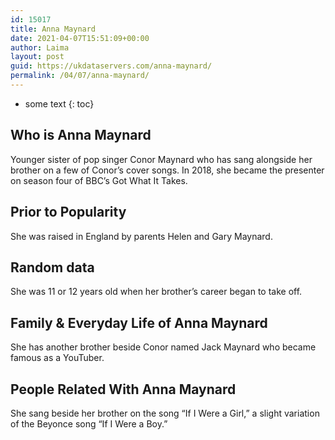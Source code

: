 ```yaml
---
id: 15017
title: Anna Maynard
date: 2021-04-07T15:51:09+00:00
author: Laima
layout: post
guid: https://ukdataservers.com/anna-maynard/
permalink: /04/07/anna-maynard/
---
```


* some text
{: toc}


## Who is Anna Maynard
                  
                  
                  
Younger sister of pop singer Conor Maynard who has sang alongside her brother on a few of Conor&#8217;s cover songs. In 2018, she became the presenter on season four of BBC&#8217;s Got What It Takes.
                  
              
            
              
            
                
                
                
## Prior to Popularity
                  
                  
                  
She was raised in England by parents Helen and Gary Maynard.
                  
              
            
              
            
                
                
                
## Random data
                  
                  
                  
She was 11 or 12 years old when her brother&#8217;s career began to take off.
                  
              
            
              
            
                
                
                
## Family & Everyday Life of Anna Maynard
                  
                  
                  
She has another brother beside Conor named Jack Maynard who became famous as a YouTuber.
                  
              
            
              
            
                
                
                
## People Related With Anna Maynard
                  
                  
                  
She sang beside her brother on the song &#8220;If I Were a Girl,&#8221; a slight variation of the Beyonce song &#8220;If I Were a Boy.&#8221;
                  
              
            
              
            
                
              
            
              
              
            
            
              
            
          
          
          
